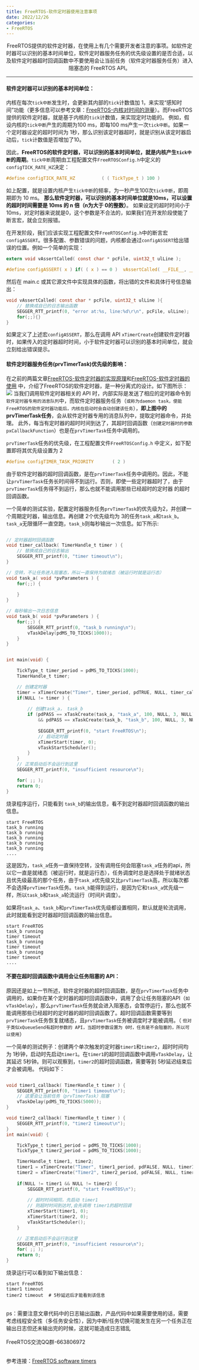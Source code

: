 ```yaml
---
title: FreeRTOS-软件定时器使用注意事项
date: 2022/12/26
categories: 
- FreeRTOS
---
```


<center>
FreeRTOS提供的软件定时器，在使用上有几个需要开发者注意的事项。如软件定时器可以识别的基本时间单位，软件定时器服务任务的优先级设置的是否合适，以及软件定时器超时回调函数中不要使用会让当前任务（软件定时器服务任务）进入阻塞态的 FreeRTOS API。

</center>
<!--more-->

***
#### 软件定时器可以识别的基本时间单位：
内核在每次`tick中断`发生时，会更新其内部的`tick`计数值加 1，来实现“感知时间”功能（更多信息可以参考文章：[FreeRTOS-内核对时间的测量](https://fengxun2017.github.io/2022/11/08/FreeRTOS-%E5%86%85%E6%A0%B8%E5%AF%B9%E6%97%B6%E9%97%B4%E7%9A%84%E6%B5%8B%E9%87%8F/)）。而FreeRTOS提供的软件定时器，就是基于内核的`tick`计数值，来实现定时功能的。
例如，假设内核的`tick中断`产生的周期为100 ms，即每100 ms产生一次`tick中断`。如果一个定时器设定的超时时间为 1秒，那么识别该定时器超时，就是识别从该定时器启动后，`tick`计数值是否增加了10。

因此，**FreeRTOS的软件定时器，可以识别的基本时间单位，就是内核产生`tick中断`的周期**。`tick中断`周期由工程配置文件`FreeRTOSConfig.h`中定义的`configTICK_RATE_HZ`决定：
```c
#define configTICK_RATE_HZ			( ( TickType_t ) 100 )

```
如上配置，就是设置内核产生`tick中断`的频率，为一秒产生100次`tick中断`，即周期即为 10 ms。 **那么软件定时器，可以识别的基本时间单位就是10ms，可以设置的超时时间需要是 10ms 的 n 倍（n为大于 0的整数）**。
如果设定的超时时间小于10ms，对定时器来说就是0，这个参数是不合法的，如果我们在开发阶段使能了断言宏，就会立刻报错。

在开发阶段，我们应该实现工程配置文件`FreeRTOSConfig.h`中的断言宏 `configASSERT`。很多配置、参数错误的问题，内核都会通过`configASSERT`给出错误的位置。例如一个简单的实现：
```c
extern void vAssertCalled( const char * pcFile, uint32_t ulLine );

#define configASSERT( x ) if( ( x ) == 0 )	vAssertCalled( __FILE__, __LINE__ )
```
然后在 main.c 或其它源文件中实现具体的函数，将出错的文件和具体行号信息输出：
```c
void vAssertCalled( const char * pcFile, uint32_t ulLine ){
    // 替换成自已的日志输出函数
    SEGGER_RTT_printf(0, "error at:%s, line:%d\r\n", pcFile, ulLine);
    for(;;){}
}
```

如果定义了上述宏`configASSERT`，那么在调用 API `xTimerCreate`创建软件定时器时，如果传入的定时器超时时间，小于软件定时器可以识别的基本时间单位，就会立刻给出错误提示。

#### 软件定时器服务任务(prvTimerTask)优先级的影响：

在之前的两篇文章[FreeRTOS-软件定时器的实现原理](https://fengxun2017.github.io/2022/11/27/FreeRTOS-principle_of_timer/)和[FreeRTOS-软件定时器的使用](https://fengxun2017.github.io/2022/11/16/FreeRTOS-use-timer/) 中，介绍了FreeRTOS的软件定时器，是一种分离式的设计。如下图所示：
![](./FreeRTOS-note-on-timer-use/timer-task-schema.png)
当我们调用软件定时器相关的 API 时，内部实际是发送了相应的定时器命令到`软件定时器专用的消息队列`中，而软件定时器服务任务（`或称为daemon task，使能FreeRTOS的软件定时器功能后，内核在启动时会自动创建该任务`），**即上图中的prvTimerTask任务**，会从软件定时器专用的消息队列中，提取定时器命令，并处理。
此外，每当有定时器的超时时间到达了，其超时回调函数（`创建定时器时的参数pxCallbackFunction`）也是在`prvTimerTask`任务中调用的。

`prvTimerTask`任务的优先级，在工程配置文件`FreeRTOSConfig.h` 中定义，如下配置即将其优先级设置为 2
```c
#define configTIMER_TASK_PRIORITY		( 2 )
```
由于软件定时器的超时回调函数，是在`prvTimerTask`任务中调用的。因此，不能让`prvTimerTask`任务长时间得不到运行。否则，即使一些定时器超时了，由于`prvTimerTask`任务得不到运行，那么也就不能调用那些已经超时的定时器 的超时回调函数。

一个简单的测试实验，配置定时器服务任务`prvTimerTask`的优先级为2，并创建一个周期定时器，输出信息。再创建 2个优先级均为 3的任务`task_a`和`task_b`。`task_a`无限循环一直空跑，`task_b`则每秒输出一次信息。如下所示:
```c

// 定时器超时回调函数
void timer_callback( TimerHandle_t timer ) {
    // 替换成自己的日志输出
    SEGGER_RTT_printf(0, "timer timeout\n");
}

// 空转，不让任务进入阻塞态，所以一直保持为就绪态（被运行时就是运行态）
void task_a( void *pvParameters ) {
    for(;;) {
    
    }
}

// 每秒输出一次日志信息
void task_b( void *pvParameters ) {
    for(;;) {
        SEGGER_RTT_printf(0, "task_b running\n");
        vTaskDelay(pdMS_TO_TICKS(1000));
    }
}


int main(void) {

    TickType_t timer_period = pdMS_TO_TICKS(1000);
    TimerHandle_t timer;

    // 创建定时器
    timer = xTimerCreate("Timer", timer_period, pdTRUE, NULL, timer_callback);
    if(NULL != timer ) {
        
        // 创建task_a， task_b
        if (pdPASS == xTaskCreate(task_a, "task_a", 100, NULL, 3, NULL)
            && pdPASS == xTaskCreate(task_b, "task_b", 100, NULL, 3, NULL)){
            
            SEGGER_RTT_printf(0, "start FreeRTOS\n");
            // 启动定时器
            xTimerStart(timer, 0);
            vTaskStartScheduler();
        } 
    }
    // 正常启动后不会运行到这里
    SEGGER_RTT_printf(0, "insufficient resource\n");

    for( ;; );
    return 0;    
}
```
烧录程序运行，只能看到 `task_b`的输出信息，看不到定时器超时回调函数的输出信息。
```
start FreeRTOS
task_b running
task_b running
task_b running
task_b running
task_b running
....
```
这是因为，`task_a`任务一直保持空转，没有调用任何会阻塞`task_a`任务的api，所以它一直是就绪态（被运行时，就是运行态），任务调度时总是选择处于就绪状态且优先级最高的那个任务，由于`task_a`优先级又比`prvTimerTask`高，所以每次都不会选择`prvTimerTask`任务。`task_b`能得到运行，是因为它和`task_a`优先级一样，所以`task_b`和`task_a`轮流运行（时间片调度）。

如果将`task_a`、`task_b`和`prvTimerTask`优先级都设置相同，默认就是轮流调用，此时就能看到定时器超时回调函数的输出信息。
```
start FreeRTOS
task_b running
timer timeout
task_b running
timer timeout
task_b running
timer timeout
....
```


#### 不要在超时回调函数中调用会让任务阻塞的 API：
原因还是如上一节所述，软件定时器的超时回调函数，是在`prvTimerTask`任务中调用的，如果你在某个定时器的超时回调函数中，调用了会让任务阻塞的API（`如vTaskDelay`），那么`prvTimerTask`任务就会进入阻塞态，会暂停运行，那么也就不能调用那些已经超时的定时器的超时回调函数了。超时回调函数需要等到`prvTimerTask`任务恢复就绪态，且`prvTimerTask`任务被调度时才能被调用。（ `但对于类似xQueueSend有超时参数的 API，当超时参数设置为 0时，任务是不会阻塞的，所以可以使用`）

一个简单的测试例子：创建两个单次触发的定时器`timer1`和`timer2`，超时时间均为 1秒钟，启动时先启动`timer1`。在`timer1`的超时回调函数中调用`vTaskDelay`，让其延迟 5秒钟。则可以观察到，`timer2`的超时回调函数，需要等到 5秒延迟结束后才会被调用。
代码如下：
```c

void timer1_callback( TimerHandle_t timer ) {
    SEGGER_RTT_printf(0, "timer1 timeout\n");
    // 这里会让当前任务（prvTimerTask）阻塞
    vTaskDelay(pdMS_TO_TICKS(5000));
}

void timer2_callback( TimerHandle_t timer ) {
    SEGGER_RTT_printf(0, "timer2 timeout\n");
}
int main(void) {

    TickType_t timer1_period = pdMS_TO_TICKS(1000);
    TickType_t timer2_period = pdMS_TO_TICKS(1000);

    TimerHandle_t timer1, timer2;
    timer1 = xTimerCreate("Timer", timer1_period, pdFALSE, NULL, timer1_callback);
    timer2 = xTimerCreate("Timer2", timer2_period, pdFALSE, NULL, timer2_callback);
    
    if(NULL != timer1 && NULL != timer2) {
        SEGGER_RTT_printf(0, "start FreeRTOS\n");
        
        // 超时时间相同，先启动 timer1
        // 则超时时间到达时,会先调用 timer1的超时回调
        xTimerStart(timer1, 0);
        xTimerStart(timer2, 0);
        vTaskStartScheduler();
    }

    // 正常启动后不会运行到这里
    SEGGER_RTT_printf(0, "insufficient resource\n");
    for( ;; );
    return 0;    
}
```
烧录运行可以看到如下输出信息：
```
start FreeRTOS
timer1 timeout
timer2 timeout  # 5秒延迟后才能看到该信息
```

<br/>
ps：需要注意文章代码中的日志输出函数，产品代码中如果需要使用的话，需要考虑线程安全性（多任务安全性），因为中断/任务切换可能发生在另一个任务正在输出日志但还未输出完的时候，这就可能造成日志错乱

<br/>

<br/>
FreeRTOS交流QQ群-663806972

<br/>
<br/>

参考连接：[FreeRTOS software timers](https://www.freertos.org/RTOS-software-timer-service-daemon-task.html)
